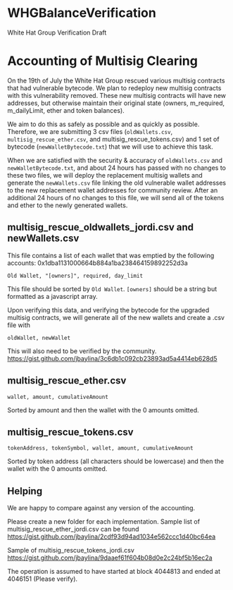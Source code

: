 # WHGBalanceVerification
White Hat Group Verification Draft

# Accounting of Multisig Clearing

On the 19th of July the White Hat Group rescued various multisig contracts that had vulnerable bytecode. We plan to redeploy new multisig contracts with this vulnerability removed. These new multisig contracts will have new addresses, but otherwise maintain their original state (owners, m_required, m_dailyLimit, ether and token balances). 

We aim  to do this as safely as possible and as quickly as possible. Therefore, we are submitting 3 csv files (`oldWallets.csv`, `multisig_rescue_ether.csv`, and multisig_rescue_tokens.csv) and  1 set of bytecode (`newWalletBytecode.txt`) that we will use to achieve this task. 

When we are satisfied with the security & accuracy of `oldWallets.csv` and `newWalletBytecode.txt`, and about 24 hours has passed with no changes to these two files, we will deploy the replacement multisig wallets and generate the `newWallets.csv` file linking the old vulnerable wallet addresses to the new replacement wallet addresses for community review. After an additional  24 hours of no changes to this file, we will send all of the tokens and ether to the newly generated wallets.
## multisig_rescue_oldwallets_jordi.csv and newWallets.csv
This file contains a list of each wallet that was emptied by the following accounts: 
0x1dba1131000664b884a1ba238464159892252d3a

`Old Wallet, "[owners]", required, day_limit`

This file should be sorted by `Old Wallet`.
`[owners]` should be a string but formatted as a javascript array.

Upon verifying this data, and verifying the bytecode for the upgraded multisig contracts, we will generate all of the new wallets and create a .csv file with 

`oldWallet, newWallet`

This will also need to be verified by the community. 
https://gist.github.com/jbaylina/3c6db1c092cb23893ad5a4414eb628d5 
## multisig_rescue_ether.csv

`wallet, amount, cumulativeAmount`

Sorted by amount and then the wallet with the 0 amounts omitted.
## multisig_rescue_tokens.csv  

`tokenAddress, tokenSymbol, wallet, amount, cumulativeAmount`

Sorted by token address (all characters should be lowercase) and then the wallet with the 0 amounts omitted.



## Helping

We are happy to compare against any version of the accounting.

Please create a new folder for each implementation. Sample list of multisig_rescue_ether_jordi.csv can be found 
https://gist.github.com/jbaylina/2cdf93d94ad1034e562ccc1d40bc64ea

Sample of multisig_rescue_tokens_jordi.csv  https://gist.github.com/jbaylina/9daaef61f604b08d0e2c24bf5b16ec2a 

The operation is assumed to have started at block 4044813 and ended at 4046151 (Please verify).








